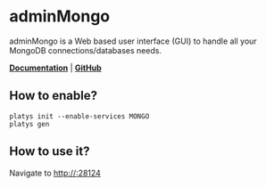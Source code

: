 # adminMongo 

adminMongo is a Web based user interface (GUI) to handle all your MongoDB connections/databases needs. 

**[Documentation](https://github.com/adicom-systems/adminMongo)** | **[GitHub](https://github.com/adicom-systems/adminMongo)**

## How to enable?

```
platys init --enable-services MONGO
platys gen
```

## How to use it?

Navigate to <http://:28124>